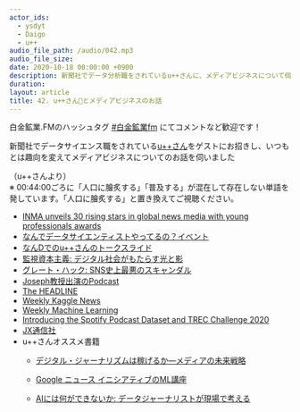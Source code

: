```yaml
---
actor_ids:
  - ysdyt
  - Daigo
  - u++
audio_file_path: /audio/042.mp3
audio_file_size: 
date: 2020-10-18 00:00:00 +0900
description: 新聞社でデータ分析職をされているu++さんに、メディアビジネスについて伺いました！
duration:
layout: article
title: 42. u++さんとメディアビジネスのお話
---
```


白金鉱業.FMのハッシュタグ [#白金鉱業fm](https://twitter.com/search?q=%23%E7%99%BD%E9%87%91%E9%89%B1%E6%A5%ADfm&src=typed_query) にてコメントなど歓迎です！

新聞社でデータサイエンス職をされている[u++さん](https://twitter.com/upura0)をゲストにお招きし、いつもとは趣向を変えてメディアビジネスについてのお話を伺いました

（u++さんより）  
※ 00:44:00ごろに「人口に膾炙する」「普及する」が混在して存在しない単語を発しています。「人口に膾炙する」と置き換えてご視聴ください。

- [INMA unveils 30 rising stars in global news media with young professionals awards](https://www.inma.org/blogs/main/post.cfm/INMA-unveils-30-rising-stars-in-global-news-media-with-young-professionals-awards)
- [なんでデータサイエンティストやってるの？イベント](https://nan-d-vol4.peatix.com/?lang=ja)
- [なんDでのu++さんのトークスライド](https://speakerdeck.com/upura/why-data-scientist)
- [監視資本主義: デジタル社会がもたらす光と影](https://www.netflix.com/jp/title/81254224)
- [グレート・ハック: SNS史上最悪のスキャンダル](https://www.netflix.com/jp/title/80117542)
- [Joseph教授出演のPodcast](https://www.stitcher.com/podcast/data-skeptic-podcast/the-data-skeptic-podcast/e/51489699?autoplay=true)
- [The HEADLINE](https://www.theheadline.jp/)
- [Weekly Kaggle News](https://www.getrevue.co/profile/upura)
- [Weekly Machine Learning](https://www.getrevue.co/profile/icoxfog417)
- [Introducing the Spotify Podcast Dataset and TREC Challenge 2020](https://engineering.atspotify.com/2020/04/16/introducing-the-spotify-podcast-dataset-and-trec-challenge-2020/)
- [JX通信社](https://jxpress.net/about/)
- u++さんオススメ書籍
  - [デジタル・ジャーナリズムは稼げるか―メディアの未来戦略](https://amzn.to/37jaipg)
  
  - [Google ニュース イニシアティブのML講座](https://www.blog.google/outreach-initiatives/google-news-initiative/helping-journalists-understand-power-machine-learning/)
  
  - [AIには何ができないか: データジャーナリストが現場で考える](https://amzn.to/3kaMKXk)
